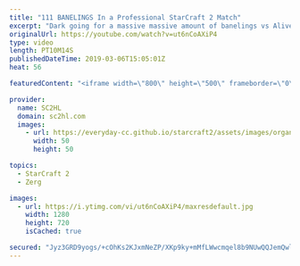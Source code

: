 ```yaml
---
title: "111 BANELINGS In a Professional StarCraft 2 Match"
excerpt: "Dark going for a massive massive amount of banelings vs Alive in a Terran vs Zerg  ► Enjoy the content? Buy me a coffee! https://www.buymeacoffee.com/SC2HL ► Submit your REPLAYS! - http://bit.ly/SC2HLsubmit   ► SUBSCRIBE to SC2HL! http://bit.ly/SC2HLsubscribe   A crazy description   Thank you for watching"
originalUrl: https://youtube.com/watch?v=ut6nCoAXiP4
type: video
length: PT10M14S
publishedDateTime: 2019-03-06T15:05:01Z
heat: 56

featuredContent: "<iframe width=\"800\" height=\"500\" frameborder=\"0\" src=\"https://www.youtube.com/embed/ut6nCoAXiP4\" allow=\"accelerometer; autoplay; encrypted-media; gyroscope; picture-in-picture\" allowfullscreen></iframe>"

provider:
  name: SC2HL
  domain: sc2hl.com
  images:
    - url: https://everyday-cc.github.io/starcraft2/assets/images/organizations/sc2hl.com-50x50.jpg
      width: 50
      height: 50

topics:
  - StarCraft 2
  - Zerg

images:
  - url: https://i.ytimg.com/vi/ut6nCoAXiP4/maxresdefault.jpg
    width: 1280
    height: 720
    isCached: true

secured: "Jyz3GRD9yogs/+cOhKs2KJxmNeZP/XKp9ky+mMfLWwcmqel8b9NUwQQJemQwlQfg4hfoKEw5On64bBkQv2xKa4HnpbQZEKTqGXkbDJiJTSo6uQdheCr79y/srfP3suE8m3LfoyGDTsUxbVJdl0esufPDdOc3y9GheIXrGeYXXQ/L14x2gcSP5aCVMZaYu6P1DWNZ268tySUAJAMQF+zi/G/df//v18AE9fhySSXbt0HQYi9fyRGnqhnTEVJvQpTILX9I2u1CtnRAbjdXanjTUPexnFyWri2KU49KtZdKVWbYhQ8qdNfsQL38P4/SE25KG7VmNC7yYSILjVekl25xVk77bmxdFKPG0pbxXSpd3W9AFoBP54WF/TROK1RHk/kxq+JJxHtQRShYoG43dTd8JjWY/d5WAEesSw3yi9GJtzl/8Bvl27LKg6DU4SLAy8xG;XImX5vm04UoOXdL6TQPfmg=="
---
```


